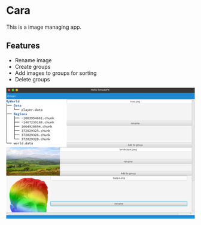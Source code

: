 # Cara
This is a image managing app. 

## Features
- Rename image
- Create groups
- Add images to groups for sorting
- Delete groups

![Preview](resources/readmeImage.png)
